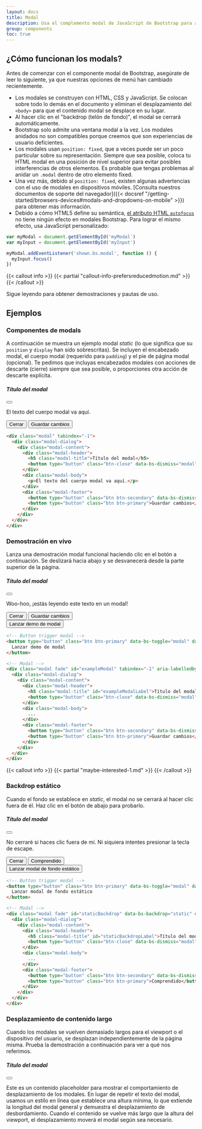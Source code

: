 ```yaml
---
layout: docs
title: Modal
description: Usa el complemento modal de JavaScript de Bootstrap para agregar cuadros de diálogo a tu sitio para lightboxes, notificaciones de usuario o contenido completamente personalizado.
group: components
toc: true
---
```


## ¿Cómo funcionan los modals?

Antes de comenzar con el componente modal de Bootstrap, asegúrate de leer lo siguiente, ya que nuestras opciones de menú han cambiado recientemente.

- Los modales se construyen con HTML, CSS y JavaScript. Se colocan sobre todo lo demás en el documento y eliminan el desplazamiento del `<body>` para que el contenido modal se desplace en su lugar.
- Al hacer clic en el "backdrop (telón de fondo)", el modal se cerrará automáticamente.
- Bootstrap solo admite una ventana modal a la vez. Los modales anidados no son compatibles porque creemos que son experiencias de usuario deficientes.
- Los modales usan `position: fixed`, que a veces puede ser un poco particular sobre su representación. Siempre que sea posible, coloca tu HTML modal en una posición de nivel superior para evitar posibles interferencias de otros elementos. Es probable que tengas problemas al anidar un `.modal` dentro de otro elemento fixed.
- Una vez más, debido al `position: fixed`, existen algunas advertencias con el uso de modales en dispositivos móviles. [Consulta nuestros documentos de soporte del navegador]({{< docsref "/getting-started/browsers-devices#modals-and-dropdowns-on-mobile" >}}) para obtener más información.
- Debido a cómo HTML5 define su semántica, [el atributo HTML `autofocus`](https://developer.mozilla.org/en-US/docs/Web/HTML/Element/input#attr-autofocus) no tiene ningún efecto en modales Bootstrap. Para lograr el mismo efecto, usa JavaScript personalizado:

```js
var myModal = document.getElementById('myModal')
var myInput = document.getElementById('myInput')

myModal.addEventListener('shown.bs.modal', function () {
  myInput.focus()
})
```

{{< callout info >}}
{{< partial "callout-info-prefersreducedmotion.md" >}}
{{< /callout >}}

Sigue leyendo para obtener demostraciones y pautas de uso.

## Ejemplos

### Componentes de modals

A continuación se muestra un ejemplo modal _static_ (lo que significa que su `position` y `display` han sido sobrescritas). Se incluyen el encabezado modal, el cuerpo modal (requerido para `padding`) y el pie de página modal (opcional). Te pedimos que incluyas encabezados modales con acciones de descarte (cierre) siempre que sea posible, o proporciones otra acción de descarte explícita.

<div class="bd-example bd-example-modal">
  <div class="modal" tabindex="-1">
    <div class="modal-dialog">
      <div class="modal-content">
        <div class="modal-header">
          <h5 class="modal-title">Título del modal</h5>
          <button type="button" class="btn-close" data-bs-dismiss="modal" aria-label="Close"></button>
        </div>
        <div class="modal-body">
          <p>El texto del cuerpo modal va aquí.</p>
        </div>
        <div class="modal-footer">
          <button type="button" class="btn btn-secondary" data-bs-dismiss="modal">Cerrar</button>
          <button type="button" class="btn btn-primary">Guardar cambios</button>
        </div>
      </div>
    </div>
  </div>
</div>

```html
<div class="modal" tabindex="-1">
  <div class="modal-dialog">
    <div class="modal-content">
      <div class="modal-header">
        <h5 class="modal-title">Título del modal</h5>
        <button type="button" class="btn-close" data-bs-dismiss="modal" aria-label="Close"></button>
      </div>
      <div class="modal-body">
        <p>El texto del cuerpo modal va aquí.</p>
      </div>
      <div class="modal-footer">
        <button type="button" class="btn btn-secondary" data-bs-dismiss="modal">Cerrar</button>
        <button type="button" class="btn btn-primary">Guardar cambios</button>
      </div>
    </div>
  </div>
</div>
```

### Demostración en vivo

Lanza una demostración modal funcional haciendo clic en el botón a continuación. Se deslizará hacia abajo y se desvanecerá desde la parte superior de la página.

<div class="modal fade" id="exampleModalLive" tabindex="-1" aria-labelledby="exampleModalLiveLabel" aria-hidden="true">
  <div class="modal-dialog">
    <div class="modal-content">
      <div class="modal-header">
        <h5 class="modal-title" id="exampleModalLiveLabel">Título del modal</h5>
        <button type="button" class="btn-close" data-bs-dismiss="modal" aria-label="Close"></button>
      </div>
      <div class="modal-body">
        <p>Woo-hoo, ¡estás leyendo este texto en un modal!</p>
      </div>
      <div class="modal-footer">
        <button type="button" class="btn btn-secondary" data-bs-dismiss="modal">Cerrar</button>
        <button type="button" class="btn btn-primary">Guardar cambios</button>
      </div>
    </div>
  </div>
</div>

<div class="bd-example">
  <button type="button" class="btn btn-primary" data-bs-toggle="modal" data-bs-target="#exampleModalLive">
    Lanzar demo de modal
  </button>
</div>

```html
<!-- Button trigger modal -->
<button type="button" class="btn btn-primary" data-bs-toggle="modal" data-bs-target="#exampleModal">
  Lanzar demo de modal
</button>

<!-- Modal -->
<div class="modal fade" id="exampleModal" tabindex="-1" aria-labelledby="exampleModalLabel" aria-hidden="true">
  <div class="modal-dialog">
    <div class="modal-content">
      <div class="modal-header">
        <h5 class="modal-title" id="exampleModalLabel">Título del modal</h5>
        <button type="button" class="btn-close" data-bs-dismiss="modal" aria-label="Close"></button>
      </div>
      <div class="modal-body">
        ...
      </div>
      <div class="modal-footer">
        <button type="button" class="btn btn-secondary" data-bs-dismiss="modal">Cerrar</button>
        <button type="button" class="btn btn-primary">Guardar cambios</button>
      </div>
    </div>
  </div>
</div>
```

{{< callout info >}}
{{< partial "maybe-interested-1.md" >}}
{{< /callout >}}

### Backdrop estático

Cuando el fondo se establece en *static*, el modal no se cerrará al hacer clic fuera de él. Haz clic en el botón de abajo para probarlo.

<div class="modal fade" id="staticBackdropLive" data-bs-backdrop="static" data-bs-keyboard="false" tabindex="-1" aria-labelledby="staticBackdropLiveLabel" aria-hidden="true">
  <div class="modal-dialog">
    <div class="modal-content">
      <div class="modal-header">
        <h5 class="modal-title" id="staticBackdropLiveLabel">Título del modal</h5>
        <button type="button" class="btn-close" data-bs-dismiss="modal" aria-label="Close"></button>
      </div>
      <div class="modal-body">
        <p>No cerraré si haces clic fuera de mí. Ni siquiera intentes presionar la tecla de escape.</p>
      </div>
      <div class="modal-footer">
        <button type="button" class="btn btn-secondary" data-bs-dismiss="modal">Cerrar</button>
        <button type="button" class="btn btn-primary">Comprendido</button>
      </div>
    </div>
  </div>
</div>

<div class="bd-example">
  <button type="button" class="btn btn-primary" data-bs-toggle="modal" data-bs-target="#staticBackdropLive">
    Lanzar modal de fondo estático
  </button>
</div>

```html
<!-- Button trigger modal -->
<button type="button" class="btn btn-primary" data-bs-toggle="modal" data-bs-target="#staticBackdrop">
  Lanzar modal de fondo estático
</button>

<!-- Modal -->
<div class="modal fade" id="staticBackdrop" data-bs-backdrop="static" data-bs-keyboard="false" tabindex="-1" aria-labelledby="staticBackdropLabel" aria-hidden="true">
  <div class="modal-dialog">
    <div class="modal-content">
      <div class="modal-header">
        <h5 class="modal-title" id="staticBackdropLabel">Título del modal</h5>
        <button type="button" class="btn-close" data-bs-dismiss="modal" aria-label="Close"></button>
      </div>
      <div class="modal-body">
        ...
      </div>
      <div class="modal-footer">
        <button type="button" class="btn btn-secondary" data-bs-dismiss="modal">Cerrar</button>
        <button type="button" class="btn btn-primary">Comprendido</button>
      </div>
    </div>
  </div>
</div>
```

### Desplazamiento de contenido largo

Cuando los modales se vuelven demasiado largos para el viewport o el dispositivo del usuario, se desplazan independientemente de la página misma. Prueba la demostración a continuación para ver a qué nos referimos.

<div class="modal fade" id="exampleModalLong" tabindex="-1" aria-labelledby="exampleModalLongTitle" aria-hidden="true">
  <div class="modal-dialog">
    <div class="modal-content">
      <div class="modal-header">
        <h5 class="modal-title" id="exampleModalLongTitle">Título del modal</h5>
        <button type="button" class="btn-close" data-bs-dismiss="modal" aria-label="Close"></button>
      </div>
      <div class="modal-body" style="min-height: 1500px">
        <p>Este es un contenido placeholder para mostrar el comportamiento de desplazamiento de los modales. En lugar de repetir el texto del modal, usamos un estilo en línea que establece una altura mínima, lo que extiende la longitud del modal general y demuestra el desplazamiento de desbordamiento. Cuando el contenido se vuelve más largo que la altura del viewport, el desplazamiento moverá el modal según sea necesario.</p>
      </div>
      <div class="modal-footer">
        <button type="button" class="btn btn-secondary" data-bs-dismiss="modal">Cerrar</button>
        <button type="button" class="btn btn-primary">Guardar cambios</button>
      </div>
    </div>
  </div>
</div>

<div class="bd-example">
  <button type="button" class="btn btn-primary" data-bs-toggle="modal" data-bs-target="#exampleModalLong">
    Lanzar demo de modal
  </button>
</div>

También puedes crear un modal desplazable que permita desplazar el cuerpo modal agregando `.modal-dialog-scrollable` a `.modal-dialog`.

<div class="modal fade" id="exampleModalScrollable" tabindex="-1" aria-labelledby="exampleModalScrollableTitle" aria-hidden="true">
  <div class="modal-dialog modal-dialog-scrollable">
    <div class="modal-content">
      <div class="modal-header">
        <h5 class="modal-title" id="exampleModalScrollableTitle">Título del modal</h5>
        <button type="button" class="btn-close" data-bs-dismiss="modal" aria-label="Close"></button>
      </div>
      <div class="modal-body">
        <p>Este es un contenido placeholder para mostrar el comportamiento de desplazamiento de los modales. Usamos saltos de línea repetidos para demostrar cómo el contenido puede exceder la altura interna mínima, mostrando así el desplazamiento interno. Cuando el contenido se vuelve más largo que la altura máxima predefinida del modal, el contenido se recortará y te podrás desplazar dentro del modal.</p>
        <br><br><br><br><br><br><br><br><br><br><br><br><br><br><br><br><br><br><br><br><br><br><br><br><br><br><br><br><br><br><br><br><br><br><br><br><br><br><br><br>
        <p>Este contenido debería aparecer en la parte inferior después de desplazarte.</p>
      </div>
      <div class="modal-footer">
        <button type="button" class="btn btn-secondary" data-bs-dismiss="modal">Cerrar</button>
        <button type="button" class="btn btn-primary">Guardar cambios</button>
      </div>
    </div>
  </div>
</div>

<div class="bd-example">
  <button type="button" class="btn btn-primary" data-bs-toggle="modal" data-bs-target="#exampleModalScrollable">
    Lanzar demo de modal
  </button>
</div>

```html
<!-- Scrollable modal -->
<div class="modal-dialog modal-dialog-scrollable">
  ...
</div>
```

### Centrado verticalmente

Agrega `.modal-dialog-centered` a `.modal-dialog` para centrar verticalmente el modal.

<div class="modal fade" id="exampleModalCenter" tabindex="-1" aria-labelledby="exampleModalCenterTitle" aria-hidden="true">
  <div class="modal-dialog modal-dialog-centered">
    <div class="modal-content">
      <div class="modal-header">
        <h5 class="modal-title" id="exampleModalCenterTitle">Título del modal</h5>
        <button type="button" class="btn-close" data-bs-dismiss="modal" aria-label="Close"></button>
      </div>
      <div class="modal-body">
        <p>Este es un modal centrado verticalmente.</p>
      </div>
      <div class="modal-footer">
        <button type="button" class="btn btn-secondary" data-bs-dismiss="modal">Cerrar</button>
        <button type="button" class="btn btn-primary">Guardar cambios</button>
      </div>
    </div>
  </div>
</div>

<div class="modal fade" id="exampleModalCenteredScrollable" tabindex="-1" aria-labelledby="exampleModalCenteredScrollableTitle" aria-hidden="true">
  <div class="modal-dialog modal-dialog-centered modal-dialog-scrollable">
    <div class="modal-content">
      <div class="modal-header">
        <h5 class="modal-title" id="exampleModalCenteredScrollableTitle">Título del modal</h5>
        <button type="button" class="btn-close" data-bs-dismiss="modal" aria-label="Close"></button>
      </div>
      <div class="modal-body">
        <p>Este es un contenido placeholder para mostrar un modal centrado verticalmente. Hemos agregado una copia adicional aquí para mostrar cómo funciona el centrado vertical del modal cuando se combina con modales desplazables. También usamos algunos saltos de línea repetidos para extender rápidamente la altura del contenido, lo que activa el desplazamiento. Cuando el contenido se vuelve más largo que la altura máxima predefinida de modal, el contenido se recortará y se podrá desplazar dentro del modal.</p>
        <br><br><br><br><br><br><br><br><br><br>
        <p>Justo así.</p>
      </div>
      <div class="modal-footer">
        <button type="button" class="btn btn-secondary" data-bs-dismiss="modal">Cerrar</button>
        <button type="button" class="btn btn-primary">Guardar cambios</button>
      </div>
    </div>
  </div>
</div>

<div class="bd-example">
  <button type="button" class="btn btn-primary" data-bs-toggle="modal" data-bs-target="#exampleModalCenter">
    Modal centrado verticalmente
  </button>
  <button type="button" class="btn btn-primary" data-bs-toggle="modal" data-bs-target="#exampleModalCenteredScrollable">
    Modal desplazable centrado verticalmente
  </button>
</div>

```html
<!-- Modal centrado verticalmente -->
<div class="modal-dialog modal-dialog-centered">
  ...
</div>

<!-- Modal desplazable centrado verticalmente -->
<div class="modal-dialog modal-dialog-centered modal-dialog-scrollable">
  ...
</div>
```

### Tooltips y popovers

[Tooltips]({{< docsref "/components/tooltips" >}}) y [popovers]({{< docsref "/components/popovers" >}}) se pueden colocar dentro de los modales según sea necesario. Cuando los modales se cierran, todos los tooltips y popovers también se descartan automáticamente.

<div class="modal fade" id="exampleModalPopovers" tabindex="-1" aria-labelledby="exampleModalPopoversLabel" aria-hidden="true">
  <div class="modal-dialog">
    <div class="modal-content">
      <div class="modal-header">
        <h5 class="modal-title" id="exampleModalPopoversLabel">Título del modal</h5>
        <button type="button" class="btn-close" data-bs-dismiss="modal" aria-label="Close"></button>
      </div>
      <div class="modal-body">
        <h5>Popover en un modal</h5>
        <p>Este <a href="#" role="button" class="btn btn-secondary popover-test" title="Popover title" data-bs-content="El contenido del cuerpo del  popover se establece en este atributo." data-bs-container="#exampleModalPopovers">botón</a> muestra un popover al hacer clic en él.</p>
        <hr>
        <h5>Tooltips en un modal</h5>
        <p><a href="#" class="tooltip-test" title="Tooltip" data-bs-container="#exampleModalPopovers">Este enlace</a> y <a href="#" class="tooltip-test" title="Tooltip" data-bs-container="#exampleModalPopovers">este enlace</a> tienen tooltips en su estado hover.</p>
      </div>
      <div class="modal-footer">
        <button type="button" class="btn btn-secondary" data-bs-dismiss="modal">Cerrar</button>
        <button type="button" class="btn btn-primary">Guardar cambios</button>
      </div>
    </div>
  </div>
</div>

<div class="bd-example">
  <button type="button" class="btn btn-primary" data-bs-toggle="modal" data-bs-target="#exampleModalPopovers">
    Lanzar demo de modal
  </button>
</div>

```html
<div class="modal-body">
  <h5>Popover en un modal</h5>
  <p>Este <a href="#" role="button" class="btn btn-secondary popover-test" title="Popover title" data-bs-content="El contenido del cuerpo del  popover se establece en este atributo." data-bs-container="#exampleModalPopovers">botón</a> muestra un popover al hacer clic en él.</p>
  <hr>
  <h5>Tooltips en un modal</h5>
  <p><a href="#" class="tooltip-test" title="Tooltip" data-bs-container="#exampleModalPopovers">Este enlace</a> y <a href="#" class="tooltip-test" title="Tooltip" data-bs-container="#exampleModalPopovers">este enlace</a> tienen tooltips en su estado hover.</p>
</div>
```

### Uso de la cuadrícula

Utiliza el sistema de cuadrícula Bootstrap dentro de un modal anidando `.container-fluid` dentro de `.modal-body`. Luego, usa las clases normales del sistema de cuadrícula como lo harías en cualquier otro lugar.

<div class="modal fade" id="gridSystemModal" tabindex="-1" aria-labelledby="gridModalLabel" aria-hidden="true">
  <div class="modal-dialog">
    <div class="modal-content">
      <div class="modal-header">
        <h5 class="modal-title" id="gridModalLabel">Cuadrícula en modals</h5>
        <button type="button" class="btn-close" data-bs-dismiss="modal" aria-label="Close"></button>
      </div>
      <div class="modal-body">
        <div class="container-fluid bd-example-row">
          <div class="row">
            <div class="col-md-4">.col-md-4</div>
            <div class="col-md-4 ms-auto">.col-md-4 .ms-auto</div>
          </div>
          <div class="row">
            <div class="col-md-3 ms-auto">.col-md-3 .ms-auto</div>
            <div class="col-md-2 ms-auto">.col-md-2 .ms-auto</div>
          </div>
          <div class="row">
            <div class="col-md-6 ms-auto">.col-md-6 .ms-auto</div>
          </div>
          <div class="row">
            <div class="col-sm-9">
              Nivel 1: .col-sm-9
              <div class="row">
                <div class="col-8 col-sm-6">
                  Nivel 2: .col-8 .col-sm-6
                </div>
                <div class="col-4 col-sm-6">
                  Nivel 2: .col-4 .col-sm-6
                </div>
              </div>
            </div>
          </div>
        </div>
      </div>
      <div class="modal-footer">
        <button type="button" class="btn btn-secondary" data-bs-dismiss="modal">Cerrar</button>
        <button type="button" class="btn btn-primary">Guardar cambios</button>
      </div>
    </div>
  </div>
</div>

<div class="bd-example">
<button type="button" class="btn btn-primary" data-bs-toggle="modal" data-bs-target="#gridSystemModal">
  Lanzar demo de modal
</button>
</div>

```html
<div class="modal-body">
  <div class="container-fluid">
    <div class="row">
      <div class="col-md-4">.col-md-4</div>
      <div class="col-md-4 ms-auto">.col-md-4 .ms-auto</div>
    </div>
    <div class="row">
      <div class="col-md-3 ms-auto">.col-md-3 .ms-auto</div>
      <div class="col-md-2 ms-auto">.col-md-2 .ms-auto</div>
    </div>
    <div class="row">
      <div class="col-md-6 ms-auto">.col-md-6 .ms-auto</div>
    </div>
    <div class="row">
      <div class="col-sm-9">
        Nivel 1: .col-sm-9
        <div class="row">
          <div class="col-8 col-sm-6">
            Nivel 2: .col-8 .col-sm-6
          </div>
          <div class="col-4 col-sm-6">
            Nivel 2: .col-4 .col-sm-6
          </div>
        </div>
      </div>
    </div>
  </div>
</div>
```

### Contenido modal variable

¿Tienes un montón de botones que activan el mismo modal con contenidos ligeramente diferentes? Usa `event.relatedTarget` y [atributos HTML `data-bs-*`](https://developer.mozilla.org/en-US/docs/Learn/HTML/Howto/Use_data_attributes) para variar el contenido del modal según en qué botón se hizo clic.

A continuación se muestra una demostración en vivo seguida de un ejemplo de HTML y JavaScript. Para obtener más información, [lee los documentos de eventos modales](#events) para obtener detalles sobre `relatedTarget`.

{{< example >}}
<button type="button" class="btn btn-primary" data-bs-toggle="modal" data-bs-target="#exampleModal" data-bs-whatever="@mdo">Abrir modal para @mdo</button>
<button type="button" class="btn btn-primary" data-bs-toggle="modal" data-bs-target="#exampleModal" data-bs-whatever="@fat">Abrir modal para @fat</button>
<button type="button" class="btn btn-primary" data-bs-toggle="modal" data-bs-target="#exampleModal" data-bs-whatever="@getbootstrap">Abrir modal para @getbootstrap</button>

<div class="modal fade" id="exampleModal" tabindex="-1" aria-labelledby="exampleModalLabel" aria-hidden="true">
  <div class="modal-dialog">
    <div class="modal-content">
      <div class="modal-header">
        <h5 class="modal-title" id="exampleModalLabel">Nuevo mensaje</h5>
        <button type="button" class="btn-close" data-bs-dismiss="modal" aria-label="Close"></button>
      </div>
      <div class="modal-body">
        <form>
          <div class="mb-3">
            <label for="recipient-name" class="col-form-label">Destinatario:</label>
            <input type="text" class="form-control" id="recipient-name">
          </div>
          <div class="mb-3">
            <label for="message-text" class="col-form-label">Mensaje:</label>
            <textarea class="form-control" id="message-text"></textarea>
          </div>
        </form>
      </div>
      <div class="modal-footer">
        <button type="button" class="btn btn-secondary" data-bs-dismiss="modal">Cerrar</button>
        <button type="button" class="btn btn-primary">Enviar mensaje</button>
      </div>
    </div>
  </div>
</div>
{{< /example >}}

```js
var exampleModal = document.getElementById('exampleModal')
exampleModal.addEventListener('show.bs.modal', function (event) {
  // Botón que activó el modal
  var button = event.relatedTarget
  // Extraer información de los atributos data-bs-*
  var recipient = button.getAttribute('data-bs-whatever')
  // Si es necesario, puedes iniciar una solicitud AJAX aquí
  // y luego realiza la actualización en una devolución de llamada.
  //
  // Actualizar el contenido del modal.
  var modalTitle = exampleModal.querySelector('.modal-title')
  var modalBodyInput = exampleModal.querySelector('.modal-body input')

  modalTitle.textContent = 'Nuevo mensaje para ' + recipient
  modalBodyInput.value = recipient
})
```

{{< callout info >}}
{{< partial "maybe-interested-2.md" >}}
{{< /callout >}}

### Alternar entre modals

Alterna entre múltiples modales con una colocación inteligente de los atributos `data-bs-target` y `data-bs-toggle`. Por ejemplo, podrías alternar un modal de restablecimiento de contraseña desde un modal de inicio de sesión ya abierto. **Ten en cuenta que no se pueden abrir múltiples modales al mismo tiempo**; este método simplemente alterna entre dos modales separados.

{{< example >}}
<div class="modal fade" id="exampleModalToggle" aria-hidden="true" aria-labelledby="exampleModalToggleLabel" tabindex="-1">
  <div class="modal-dialog modal-dialog-centered">
    <div class="modal-content">
      <div class="modal-header">
        <h5 class="modal-title" id="exampleModalToggleLabel">Modal 1</h5>
        <button type="button" class="btn-close" data-bs-dismiss="modal" aria-label="Close"></button>
      </div>
      <div class="modal-body">
        Muestra un segundo modal y oculta este con el botón de abajo.
      </div>
      <div class="modal-footer">
        <button class="btn btn-primary" data-bs-target="#exampleModalToggle2" data-bs-toggle="modal">Abrir segundo modal</button>
      </div>
    </div>
  </div>
</div>
<div class="modal fade" id="exampleModalToggle2" aria-hidden="true" aria-labelledby="exampleModalToggleLabel2" tabindex="-1">
  <div class="modal-dialog modal-dialog-centered">
    <div class="modal-content">
      <div class="modal-header">
        <h5 class="modal-title" id="exampleModalToggleLabel2">Modal 2</h5>
        <button type="button" class="btn-close" data-bs-dismiss="modal" aria-label="Close"></button>
      </div>
      <div class="modal-body">
        Oculta este modal y muestra el primero con el botón de abajo.
      </div>
      <div class="modal-footer">
        <button class="btn btn-primary" data-bs-target="#exampleModalToggle" data-bs-toggle="modal">Volver al primero</button>
      </div>
    </div>
  </div>
</div>
<a class="btn btn-primary" data-bs-toggle="modal" href="#exampleModalToggle" role="button">Abrir el primer modal</a>
{{< /example >}}

### Cambiar la animación

La variable `$modal-fade-transform` determina el estado de transformación de `.modal-dialog` antes de la animación de aparición gradual del modal, la variable `$modal-show-transform` determina la transformación de `.modal-dialog` en el final de la animación fade-in del modal.

Si deseas, por ejemplo, una animación de acercamiento, puede establecer `$modal-fade-transform: scale(.8)`.

### Eliminar la animación

Para modales que simplemente aparecen en lugar de aparecer gradualmente, elimina la clase `.fade` de tu marcado modal.

```html
<div class="modal" tabindex="-1" aria-labelledby="..." aria-hidden="true">
  ...
</div>
```

### Alturas dinámicas

Si la altura de un modal cambia mientras está abierto, debes llamar a `myModal.handleUpdate()` para reajustar la posición del modal en caso de que aparezca una barra de desplazamiento.

### Accesibilidad

Asegúrate de agregar `aria-labelledby="..."` a `.modal`, haciendo referencia al título modal. Además, puedes dar una descripción de tu diálogo modal con `aria-describedby` en `.modal`. Ten en cuenta que no necesitas agregar `role="dialog"` ya que ya lo agregamos a través de JavaScript.

### Incrustación de videos de YouTube

Incrustar videos de YouTube en modales requiere JavaScript adicional que no está en Bootstrap para detener automáticamente la reproducción y más. [Lee esta útil publicación de Stack Overflow](https://stackoverflow.com/questions/18622508/bootstrap-3-and-youtube-in-modal) para obtener más información.

## Tamaños opcionales

Los modales tienen tres tamaños opcionales, disponibles a través de clases de modificadores que se colocarán en un `.modal-dialog`. Estos tamaños se activan en ciertos breakpoints para evitar las barras de desplazamiento horizontales en viewports más estrechos.

<table class="table">
  <thead>
    <tr>
      <th>Tamaño</th>
      <th>Clase</th>
      <th>Modal max-width</th>
    </tr>
  </thead>
  <tbody>
    <tr>
      <td>Small</td>
      <td><code>.modal-sm</code></td>
      <td><code>300px</code></td>
    </tr>
    <tr>
      <td>Por defecto</td>
      <td class="text-muted">None</td>
      <td><code>500px</code></td>
    </tr>
    <tr>
      <td>Large</td>
      <td><code>.modal-lg</code></td>
      <td><code>800px</code></td>
    </tr>
    <tr>
      <td>Extra large</td>
      <td><code>.modal-xl</code></td>
      <td><code>1140px</code></td>
    </tr>
  </tbody>
</table>

Nuestro modal predeterminado sin clase modificadora constituye el modal de tamaño "medium".

<div class="bd-example">
  <button type="button" class="btn btn-primary" data-bs-toggle="modal" data-bs-target="#exampleModalXl">Extra large modal</button>
  <button type="button" class="btn btn-primary" data-bs-toggle="modal" data-bs-target="#exampleModalLg">Large modal</button>
  <button type="button" class="btn btn-primary" data-bs-toggle="modal" data-bs-target="#exampleModalSm">Small modal</button>
</div>

```html
<div class="modal-dialog modal-xl">...</div>
<div class="modal-dialog modal-lg">...</div>
<div class="modal-dialog modal-sm">...</div>
```

<div class="modal fade" id="exampleModalXl" tabindex="-1" aria-labelledby="exampleModalXlLabel" aria-hidden="true">
  <div class="modal-dialog modal-xl">
    <div class="modal-content">
      <div class="modal-header">
        <h5 class="modal-title h4" id="exampleModalXlLabel">Extra large modal</h5>
        <button type="button" class="btn-close" data-bs-dismiss="modal" aria-label="Close"></button>
      </div>
      <div class="modal-body">
        ...
      </div>
    </div>
  </div>
</div>

<div class="modal fade" id="exampleModalLg" tabindex="-1" aria-labelledby="exampleModalLgLabel" aria-hidden="true">
  <div class="modal-dialog modal-lg">
    <div class="modal-content">
      <div class="modal-header">
        <h5 class="modal-title h4" id="exampleModalLgLabel">Large modal</h5>
        <button type="button" class="btn-close" data-bs-dismiss="modal" aria-label="Close"></button>
      </div>
      <div class="modal-body">
        ...
      </div>
    </div>
  </div>
</div>

<div class="modal fade" id="exampleModalSm" tabindex="-1" aria-labelledby="exampleModalSmLabel" aria-hidden="true">
  <div class="modal-dialog modal-sm">
    <div class="modal-content">
      <div class="modal-header">
        <h5 class="modal-title h4" id="exampleModalSmLabel">Small modal</h5>
        <button type="button" class="btn-close" data-bs-dismiss="modal" aria-label="Close"></button>
      </div>
      <div class="modal-body">
        ...
      </div>
    </div>
  </div>
</div>

## Modals de pantalla completa

Otra posible sobrescritura es la opción de mostrar un modal que cubra el viewport del usuario, disponible a través de clases modificadoras que se colocan en un `.modal-dialog`.

<table class="table">
  <thead>
    <tr>
      <th>Clase</th>
      <th>Disponibilidad</th>
    </tr>
  </thead>
  <tbody>
    <tr>
      <td><code>.modal-fullscreen</code></td>
      <td>Siempre</td>
    </tr>
    <tr>
      <td><code>.modal-fullscreen-sm-down</code></td>
      <td>Debajo de <code>576px</code></td>
    </tr>
    <tr>
      <td><code>.modal-fullscreen-md-down</code></td>
      <td>Debajo de <code>768px</code></td>
    </tr>
    <tr>
      <td><code>.modal-fullscreen-lg-down</code></td>
      <td>Debajo de <code>992px</code></td>
    </tr>
    <tr>
      <td><code>.modal-fullscreen-xl-down</code></td>
      <td>Debajo de <code>1200px</code></td>
    </tr>
    <tr>
      <td><code>.modal-fullscreen-xxl-down</code></td>
      <td>Debajo de <code>1400px</code></td>
    </tr>
  </tbody>
</table>

<div class="bd-example">
  <button type="button" class="btn btn-primary" data-bs-toggle="modal" data-bs-target="#exampleModalFullscreen">Full screen</button>
  <button type="button" class="btn btn-primary" data-bs-toggle="modal" data-bs-target="#exampleModalFullscreenSm">Full screen debajo de sm</button>
  <button type="button" class="btn btn-primary" data-bs-toggle="modal" data-bs-target="#exampleModalFullscreenMd">Full screen debajo de md</button>
  <button type="button" class="btn btn-primary" data-bs-toggle="modal" data-bs-target="#exampleModalFullscreenLg">Full screen debajo de lg</button>
  <button type="button" class="btn btn-primary" data-bs-toggle="modal" data-bs-target="#exampleModalFullscreenXl">Full screen debajo de xl</button>
  <button type="button" class="btn btn-primary" data-bs-toggle="modal" data-bs-target="#exampleModalFullscreenXxl">Full screen debajo de xxl</button>
</div>

```html
<!-- Full screen modal -->
<div class="modal-dialog modal-fullscreen-sm-down">
  ...
</div>
```

<div class="modal fade" id="exampleModalFullscreen" tabindex="-1" aria-labelledby="exampleModalFullscreenLabel" aria-hidden="true">
  <div class="modal-dialog modal-fullscreen">
    <div class="modal-content">
      <div class="modal-header">
        <h5 class="modal-title h4" id="exampleModalFullscreenLabel">Full screen modal</h5>
        <button type="button" class="btn-close" data-bs-dismiss="modal" aria-label="Close"></button>
      </div>
      <div class="modal-body">
        ...
      </div>
      <div class="modal-footer">
        <button type="button" class="btn btn-secondary" data-bs-dismiss="modal">Cerrar</button>
      </div>
    </div>
  </div>
</div>

<div class="modal fade" id="exampleModalFullscreenSm" tabindex="-1" aria-labelledby="exampleModalFullscreenSmLabel" aria-hidden="true">
  <div class="modal-dialog modal-fullscreen-sm-down">
    <div class="modal-content">
      <div class="modal-header">
        <h5 class="modal-title h4" id="exampleModalFullscreenSmLabel">Full screen debajo de sm</h5>
        <button type="button" class="btn-close" data-bs-dismiss="modal" aria-label="Close"></button>
      </div>
      <div class="modal-body">
        ...
      </div>
      <div class="modal-footer">
        <button type="button" class="btn btn-secondary" data-bs-dismiss="modal">Cerrar</button>
      </div>
    </div>
  </div>
</div>

<div class="modal fade" id="exampleModalFullscreenMd" tabindex="-1" aria-labelledby="exampleModalFullscreenMdLabel" aria-hidden="true">
  <div class="modal-dialog modal-fullscreen-md-down">
    <div class="modal-content">
      <div class="modal-header">
        <h5 class="modal-title h4" id="exampleModalFullscreenMdLabel">Full screen debajo de md</h5>
        <button type="button" class="btn-close" data-bs-dismiss="modal" aria-label="Close"></button>
      </div>
      <div class="modal-body">
        ...
      </div>
      <div class="modal-footer">
        <button type="button" class="btn btn-secondary" data-bs-dismiss="modal">Cerrar</button>
      </div>
    </div>
  </div>
</div>

<div class="modal fade" id="exampleModalFullscreenLg" tabindex="-1" aria-labelledby="exampleModalFullscreenLgLabel" aria-hidden="true">
  <div class="modal-dialog modal-fullscreen-lg-down">
    <div class="modal-content">
      <div class="modal-header">
        <h5 class="modal-title h4" id="exampleModalFullscreenLgLabel">Full screen debajo de lg</h5>
        <button type="button" class="btn-close" data-bs-dismiss="modal" aria-label="Close"></button>
      </div>
      <div class="modal-body">
        ...
      </div>
      <div class="modal-footer">
        <button type="button" class="btn btn-secondary" data-bs-dismiss="modal">Cerrar</button>
      </div>
    </div>
  </div>
</div>

<div class="modal fade" id="exampleModalFullscreenXl" tabindex="-1" aria-labelledby="exampleModalFullscreenXlLabel" aria-hidden="true">
  <div class="modal-dialog modal-fullscreen-xl-down">
    <div class="modal-content">
      <div class="modal-header">
        <h5 class="modal-title h4" id="exampleModalFullscreenXlLabel">Full screen debajo de xl</h5>
        <button type="button" class="btn-close" data-bs-dismiss="modal" aria-label="Close"></button>
      </div>
      <div class="modal-body">
        ...
      </div>
      <div class="modal-footer">
        <button type="button" class="btn btn-secondary" data-bs-dismiss="modal">Cerrar</button>
      </div>
    </div>
  </div>
</div>

<div class="modal fade" id="exampleModalFullscreenXxl" tabindex="-1" aria-labelledby="exampleModalFullscreenXxlLabel" aria-hidden="true">
  <div class="modal-dialog modal-fullscreen-xxl-down">
    <div class="modal-content">
      <div class="modal-header">
        <h5 class="modal-title h4" id="exampleModalFullscreenXxlLabel">Full screen debajo de xxl</h5>
        <button type="button" class="btn-close" data-bs-dismiss="modal" aria-label="Close"></button>
      </div>
      <div class="modal-body">
        ...
      </div>
      <div class="modal-footer">
        <button type="button" class="btn btn-secondary" data-bs-dismiss="modal">Cerrar</button>
      </div>
    </div>
  </div>
</div>

## Sass

### Variables

{{< scss-docs name="modal-variables" file="scss/_variables.scss" >}}

### Loop

[Los modales de pantalla completa responsive](#fullscreen-modal) se generan a través del mapa `$breakpoints` y un bucle en `scss/_modal.scss`.

{{< scss-docs name="modal-fullscreen-loop" file="scss/_modal.scss" >}}

## Uso

El complemento modal alterna su contenido oculto a pedido, a través de atributos de datos o JavaScript. También sobrescribe el comportamiento **hover** predeterminado y genera un `.modal-backdrop` para proporcionar un área de clic para descartar los modales mostrados al hacer clic fuera del modal.

### A través de atributos de datos

#### Toggle

Activa un modal sin escribir JavaScript. Establece `data-bs-toggle="modal"` en un elemento controlador, como un botón, junto con `data-bs-target="#foo"` o `href="#foo"` para apuntar a un modal específico para alternar.

```html
<button type="button" data-bs-toggle="modal" data-bs-target="#myModal">Lanzar modal</button>
```

#### Descartar (cerrar)

{{% js-dismiss "modal" %}}

{{< callout warning >}}
Si bien se admiten ambas formas de descartar un modal, ten en cuenta que descartar un modal desde fuera no coincide con [el patrón de diseño de diálogo modal WAI-ARIA](https://www.w3.org/TR/wai-aria-practices-1.1/#dialog_modal). Haz esto bajo tu propio riesgo.
{{< /callout >}}

### A través de JavaScript

Crea un modal con una sola línea de JavaScript:

```js
var myModal = new bootstrap.Modal(document.getElementById('myModal'), options)
```

### Opciones

Las opciones se pueden pasar a través de atributos de datos o JavaScript. Para los atributos de datos, agrega el nombre de la opción a `data-bs-`, como en `data-bs-backdrop=""`.

<table class="table">
  <thead>
    <tr>
      <th style="width: 100px;">Nombre</th>
      <th style="width: 50px;">Tipo</th>
      <th style="width: 50px;">Por defecto</th>
      <th>Descripción</th>
    </tr>
  </thead>
  <tbody>
    <tr>
      <td><code>backdrop</code></td>
      <td>boolean o el string <code>'static'</code></td>
      <td><code>true</code></td>
      <td>Incluye un telón de fondo modal. Alternativamente, especifica <code>static</code> para un fondo que no cierre el modal al hacer clic.</td>
    </tr>
    <tr>
      <td><code>keyboard</code></td>
      <td>boolean</td>
      <td><code>true</code></td>
      <td>Cierra el modal cuando se presiona la tecla escape</td>
    </tr>
    <tr>
      <td><code>focus</code></td>
      <td>boolean</td>
      <td><code>true</code></td>
      <td>Pone el foco en el modal cuando se inicializa.</td>
    </tr>
  </tbody>
</table>

### Métodos

{{< callout danger >}}
{{< partial "callout-danger-async-methods.md" >}}
{{< /callout >}}

#### Opciones de entrada

Activa tu contenido como modal. Acepta un `object` de opciones opcionales.

```js
var myModal = new bootstrap.Modal(document.getElementById('myModal'), {
  keyboard: false
})
```

{{< callout info >}}
{{< partial "maybe-interested-3.md" >}}
{{< /callout >}}

#### toggle

Cambia manualmente un modal. **Regresa al punto de la llamada antes de que el modal se haya mostrado u ocultado** (es decir, antes de que ocurra el evento `shown.bs.modal` o `hidden.bs.modal`).

```js
myModal.toggle()
```

#### show

Abre manualmente un modal. **Regresa al punto de la llamada antes de que se haya mostrado realmente el modal** (es decir, antes de que ocurra el evento `shown.bs.modal`).

```js
myModal.show()
```

Además, puedes pasar un elemento DOM como un argumento que se puede recibir en los eventos modales (como la propiedad `relatedTarget`).

```js
var modalToggle = document.getElementById('toggleMyModal') // relatedTarget
myModal.show(modalToggle)
```

#### hide

Oculta manualmente un modal. **Regresa al punto de la llamada antes de que se haya ocultado realmente el modal** (es decir, antes de que ocurra el evento `hidden.bs.modal`).

```js
myModal.hide()
```

#### handleUpdate

Reajusta manualmente la posición del modal si la altura de un modal cambia mientras está abierto (es decir, en caso de que aparezca una barra de desplazamiento).

```js
myModal.handleUpdate()
```

#### dispose

Destruye el modal de un elemento. (Elimina los datos almacenados en el elemento DOM)

```js
myModal.dispose()
```

#### getInstance

Método *estático* que te permite obtener la instancia modal asociada con un elemento DOM

```js
var myModalEl = document.getElementById('myModal')
var modal = bootstrap.Modal.getInstance(myModalEl) // Returns a Bootstrap modal instance
```

#### getOrCreateInstance

Método *estático* que te permite obtener la instancia modal asociada con un elemento DOM, o crear una nueva en caso de que no se haya inicializado

```js
var myModalEl = document.querySelector('#myModal')
var modal = bootstrap.Modal.getOrCreateInstance(myModalEl) // Returns a Bootstrap modal instance
```

### Eventos

La clase modal de Bootstrap expone algunos eventos para conectarse a la funcionalidad modal. Todos los eventos modales se activan en el propio modal (es decir, en `<div class="modal">`).


<table class="table">
  <thead>
    <tr>
      <th style="width: 150px;">Tipo de evento</th>
      <th>Descripción</th>
    </tr>
  </thead>
  <tbody>
    <tr>
      <td><code>show.bs.modal</code></td>
      <td>Este evento se activa inmediatamente cuando se llama al método de instancia <code>show</code>. Si es causado por un clic, el elemento en el que se hizo clic estará disponible como la propiedad <code>relatedTarget</code> del evento.</td>
    </tr>
    <tr>
      <td><code>shown.bs.modal</code></td>
      <td>Este evento se activa cuando el modal se ha hecho visible para el usuario (esperará a que se completen las transiciones de CSS). Si es causado por un clic, el elemento en el que se hizo clic estará disponible como la propiedad <code>relatedTarget</code> del evento.</td>
    </tr>
    <tr>
      <td><code>hide.bs.modal</code></td>
      <td>Este evento se activa inmediatamente cuando se llama al método de instancia <code>hide</code>.</td>
    </tr>
    <tr>
      <td><code>hidden.bs.modal</code></td>
      <td>Este evento se activa cuando el modal ha terminado de ocultarse para el usuario (esperará a que se completen las transiciones de CSS).</td>
    </tr>
    <tr>
      <td><code>hidePrevented.bs.modal</code></td>
      <td>Este evento se activa cuando se muestra el modal, su fondo es <code>static</code> y se hace clic fuera del modal o se presiona la tecla escape con la opción de teclado o <code>data-bs-keyboard</code> establecido en <code>false</code>.</td>
    </tr>
  </tbody>
</table>

```js
var myModalEl = document.getElementById('myModal')
myModalEl.addEventListener('hidden.bs.modal', function (event) {
  // hacer algo...
})
```
